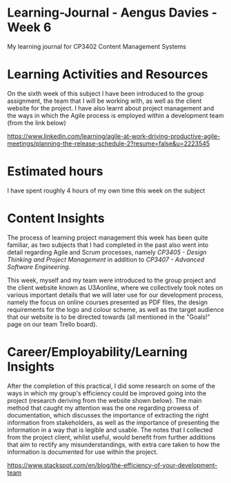 # Learning-Journal - Aengus Davies - Week 6
My learning journal for CP3402 Content Management Systems

# Learning Activities and Resources
On the sixth week of this subject I have been introduced to the group assignment, the team that I will be working with, as well as the client website for the project. I have also learnt about project management and the ways in which the Agile process is employed within a development team (from the link below)

https://www.linkedin.com/learning/agile-at-work-driving-productive-agile-meetings/planning-the-release-schedule-2?resume=false&u=2223545 

# Estimated hours
I have spent roughly 4 hours of my own time this week on the subject

# Content Insights
The process of learning project management this week has been quite familiar, as two subjects that I had completed in the past also went into detail regarding Agile and Scrum processes, namely _CP3405 - Design Thinking and Project Management_ in addition to _CP3407 - Advanced Software Engineering._

This week, myself and my team were introduced to the group project and the client website known as U3Aonline, where we collectively took notes on various important details that we will later use for our development process, namely the focus on online courses presented as PDF files, the design requirements for the logo and colour scheme, as well as the target audience that our website is to be directed towards (all mentioned in the "Goals!" page on our team Trello board).

# Career/Employability/Learning Insights
After the completion of this practical, I did some research on some of the ways in which my group's efficiency could be improved going into the project (research deriving from the website shown below). The main method that caught my attention was the one regarding prowess of documentation, which discusses the importance of extracting the right information from stakeholders, as well as the importance of presenting the information in a way that is legible and usable.
The notes that I collected from the project client, whilst useful, would benefit from further additions that aim to rectify any misunderstandings, with extra care taken to how the information is documented for use within the project.

https://www.stackspot.com/en/blog/the-efficiency-of-your-development-team 
